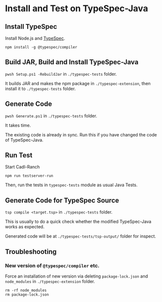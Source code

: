 # Install and Test on TypeSpec-Java

## Install TypeSpec

Install Node.js and [TypeSpec](https://github.com/microsoft/typespec/).

```shell
npm install -g @typespec/compiler
```

## Build JAR, Build and Install TypeSpec-Java

`pwsh Setup.ps1 -RebuildJar` in `./typespec-tests` folder.

It builds JAR and makes the npm package in `./typespec-extension`, then install it to `./typespec-tests` folder.

## Generate Code

`pwsh Generate.ps1` in `./typespec-tests` folder.

It takes time.

The existing code is already in sync. Run this if you have changed the code of TypeSpec-Java.

## Run Test

Start Cadl-Ranch

`npm run testserver-run`

Then, run the tests in `typespec-tests` module as usual Java Tests.

## Generate Code for TypeSpec Source

`tsp compile <target.tsp>` in `./typespec-tests` folder.

This is usually to do a quick check whether the modified TypeSpec-Java works as expected.

Generated code will be at `./typespec-tests/tsp-output/` folder for inspect.

## Troubleshooting

### New version of `@typespec/compiler` etc.

Force an installation of new version via deleting `package-lock.json` and `node_modules` in `./typespec-extension` folder.

```shell
rm -rf node_modules
rm package-lock.json
```
